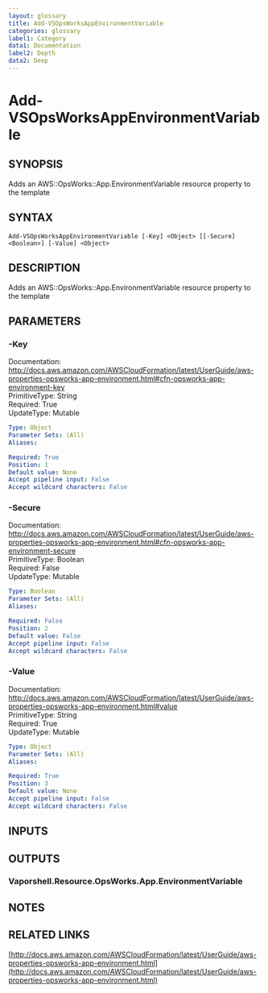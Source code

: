 ```yaml
---
layout: glossary
title: Add-VSOpsWorksAppEnvironmentVariable
categories: glossary
label1: Category
data1: Documentation
label2: Depth
data2: Deep
---
```


# Add-VSOpsWorksAppEnvironmentVariable

## SYNOPSIS
Adds an AWS::OpsWorks::App.EnvironmentVariable resource property to the template

## SYNTAX

```
Add-VSOpsWorksAppEnvironmentVariable [-Key] <Object> [[-Secure] <Boolean>] [-Value] <Object>
```

## DESCRIPTION
Adds an AWS::OpsWorks::App.EnvironmentVariable resource property to the template

## PARAMETERS

### -Key
Documentation: http://docs.aws.amazon.com/AWSCloudFormation/latest/UserGuide/aws-properties-opsworks-app-environment.html#cfn-opsworks-app-environment-key    
PrimitiveType: String    
Required: True    
UpdateType: Mutable

```yaml
Type: Object
Parameter Sets: (All)
Aliases: 

Required: True
Position: 1
Default value: None
Accept pipeline input: False
Accept wildcard characters: False
```

### -Secure
Documentation: http://docs.aws.amazon.com/AWSCloudFormation/latest/UserGuide/aws-properties-opsworks-app-environment.html#cfn-opsworks-app-environment-secure    
PrimitiveType: Boolean    
Required: False    
UpdateType: Mutable

```yaml
Type: Boolean
Parameter Sets: (All)
Aliases: 

Required: False
Position: 2
Default value: False
Accept pipeline input: False
Accept wildcard characters: False
```

### -Value
Documentation: http://docs.aws.amazon.com/AWSCloudFormation/latest/UserGuide/aws-properties-opsworks-app-environment.html#value    
PrimitiveType: String    
Required: True    
UpdateType: Mutable

```yaml
Type: Object
Parameter Sets: (All)
Aliases: 

Required: True
Position: 3
Default value: None
Accept pipeline input: False
Accept wildcard characters: False
```

## INPUTS

## OUTPUTS

### Vaporshell.Resource.OpsWorks.App.EnvironmentVariable

## NOTES

## RELATED LINKS

[http://docs.aws.amazon.com/AWSCloudFormation/latest/UserGuide/aws-properties-opsworks-app-environment.html](http://docs.aws.amazon.com/AWSCloudFormation/latest/UserGuide/aws-properties-opsworks-app-environment.html)

